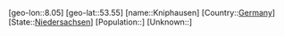 ﻿---
location: [53.55,8.05]
type: City
tags:
- geo/City


SpocWebEntityId: 31514
isDeleted: false
confidential: public

---
[geo-lon::8.05]
[geo-lat::53.55]
[name::Kniphausen]
[Country::[Germany](geo/Continent/Europe/Germany.md)]
[State::[Niedersachsen](geo/Continent/Europe/Germany/Niedersachsen.md)]
[Population::]
[Unknown::]

